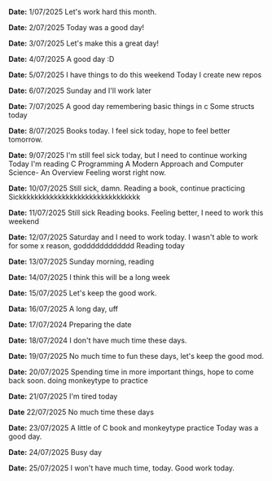 **Date:** 1/07/2025
Let's work hard this month.

**Date:** 2/07/2025
Today was a good day!

**Date:** 3/07/2025
Let's make this a great day!

**Date:** 4/07/2025
A good day :D

**Date:** 5/07/2025
I have things to do this weekend
Today I create new repos

**Date:** 6/07/2025
Sunday and I'll work later

**Date:** 7/07/2025
A good day remembering basic things in c
Some structs today

**Date:** 8/07/2025
Books today.
I feel sick today, hope to feel better tomorrow.

**Date:** 9/07/2025
I'm still feel sick today, but I need to continue working
Today I'm reading C Programming A Modern Approach and Computer Science- An Overview
Feeling worst right now.

**Date:** 10/07/2025
Still sick, damn.
Reading a book, continue practicing
Sickkkkkkkkkkkkkkkkkkkkkkkkkkkkkkk

**Date:** 11/07/2025
Still sick
Reading books.
Feeling better, I need to work this weekend

**Date:** 12/07/2025
Saturday and I need to work today.
I wasn't able to work for some x reason, godddddddddddd
Reading today

**Date:** 13/07/2025
Sunday morning, reading

**Date:** 14/07/2025
I think this will be a long week

**Date:** 15/07/2025
Let's keep the good work.

**Data:** 16/07/2025
A long day, uff

**Date:** 17/07/2024
Preparing the date

**Date:** 18/07/2024
I don't have much time these days.

**Date:** 19/07/2025
No much time to fun these days, let's keep the good mod.

**Date:** 20/07/2025
Spending time in more important things, hope to come back soon.
doing monkeytype to practice

**Date:** 21/07/2025
I'm tired today

**Date** 22/07/2025
No much time these days

**Date:** 23/07/2025
A little of C book and monkeytype practice
Today was a good day.

**Date:** 24/07/2025
Busy day

**Date:** 25/07/2025
I won't have much time, today.
Good work today.
